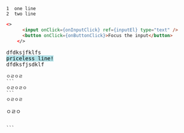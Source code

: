 ```
1  one line
2  two line
```

```html
<>
      <input onClick={onInputClick} ref={inputEl} type="text" />
      <button onClick={onButtonClick}>Focus the input</button>
    </>
```

<pre>
dfdksjfklfs
<span 
style="background-color:powderblue;color:black"
>priceless line!</span>
dfdksfjsdklf
</pre>

````` 
ㅇㄹㅇㄹ
```
ㅇㄹㅇㄹㅇ
```
ㅇㄹㅇㄹ
````` 
ㅇㄹㅇ



``````

```
``````